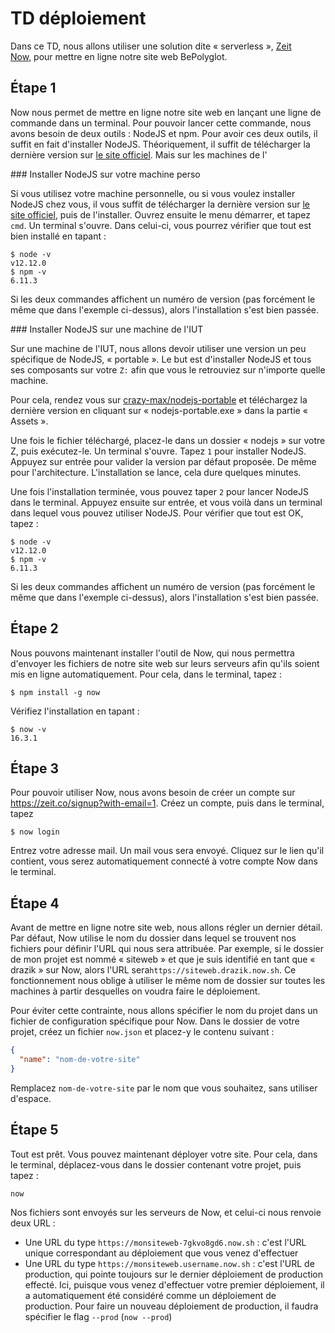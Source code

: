 # TD déploiement

Dans ce TD, nous allons utiliser une solution dite « serverless », [Zeit
Now](https://zeit.co/), pour mettre en ligne notre site web BePolyglot.

## Étape 1

Now nous permet de mettre en ligne notre site web en lançant une ligne de
commande dans un terminal. Pour pouvoir lancer cette commande, nous avons
besoin de deux outils : NodeJS et npm. Pour avoir ces deux outils, il suffit en
fait d'installer NodeJS. Théoriquement, il suffit de télécharger la dernière
version sur [le site officiel](https://nodejs.org/en/download/). Mais sur les
machines de l'

### Installer NodeJS sur votre machine perso

Si vous utilisez votre machine personnelle, ou si vous voulez installer NodeJS
chez vous, il vous suffit de télécharger la dernière version sur [le site
officiel](https://nodejs.org/en/download/), puis de l'installer. Ouvrez ensuite
le menu démarrer, et tapez `cmd`. Un terminal s'ouvre. Dans celui-ci, vous
pourrez vérifier que tout est bien installé en tapant :

```console
$ node -v
v12.12.0
$ npm -v
6.11.3
```

Si les deux commandes affichent un numéro de version (pas forcément le même que
dans l'exemple ci-dessus), alors l'installation s'est bien passée.

### Installer NodeJS sur une machine de l'IUT

Sur une machine de l'IUT, nous allons devoir utiliser une version un peu
spécifique de NodeJS, « portable ». Le but est d'installer NodeJS et tous ses
composants sur votre `Z:` afin que vous le retrouviez sur n'importe quelle
machine.

Pour cela, rendez vous sur
[crazy-max/nodejs-portable](https://github.com/crazy-max/nodejs-portable/releases)
et téléchargez la dernière version en cliquant sur « nodejs-portable.exe » dans
la partie « Assets ».

Une fois le fichier téléchargé, placez-le dans un dossier « nodejs » sur votre
Z, puis exécutez-le. Un terminal s'ouvre. Tapez `1` pour installer NodeJS.
Appuyez sur entrée pour valider la version par défaut proposée. De même pour
l'architecture. L'installation se lance, cela dure quelques minutes.

Une fois l'installation terminée, vous pouvez taper `2` pour lancer NodeJS dans
le terminal. Appuyez ensuite sur entrée, et vous voilà dans un terminal dans
lequel vous pouvez utiliser NodeJS. Pour vérifier que tout est OK, tapez :

```console
$ node -v
v12.12.0
$ npm -v
6.11.3
```

Si les deux commandes affichent un numéro de version (pas forcément le même que
dans l'exemple ci-dessus), alors l'installation s'est bien passée.

## Étape 2

Nous pouvons maintenant installer l'outil de Now, qui nous permettra d'envoyer
les fichiers de notre site web sur leurs serveurs afin qu'ils soient mis en
ligne automatiquement. Pour cela, dans le terminal, tapez :

```console
$ npm install -g now
```

Vérifiez l'installation en tapant :

```console
$ now -v
16.3.1
```

## Étape 3

Pour pouvoir utiliser Now, nous avons besoin de créer un compte sur
https://zeit.co/signup?with-email=1. Créez un compte, puis dans le terminal,
tapez

```console
$ now login
```

Entrez votre adresse mail. Un mail vous sera envoyé. Cliquez sur le lien qu'il
contient, vous serez automatiquement connecté à votre compte Now dans le
terminal.

## Étape 4

Avant de mettre en ligne notre site web, nous allons régler un dernier détail.
Par défaut, Now utilise le nom du dossier dans lequel se trouvent nos fichiers
pour définir l'URL qui nous sera attribuée. Par exemple, si le dossier de mon
projet est nommé « siteweb » et que je suis identifié en tant que « drazik »
sur Now, alors l'URL sera`https://siteweb.drazik.now.sh`. Ce fonctionnement
nous oblige à utiliser le même nom de dossier sur toutes les machines à partir
desquelles on voudra faire le déploiement.

Pour éviter cette contrainte, nous allons spécifier le nom du projet dans un
fichier de configuration spécifique pour Now. Dans le dossier de votre projet,
créez un fichier `now.json` et placez-y le contenu suivant :

```json
{
  "name": "nom-de-votre-site"
}
```

Remplacez `nom-de-votre-site` par le nom que vous souhaitez, sans utiliser
d'espace.

## Étape 5

Tout est prêt. Vous pouvez maintenant déployer votre site. Pour cela, dans le
terminal, déplacez-vous dans le dossier contenant votre projet, puis tapez :

```console
now
```

Nos fichiers sont envoyés sur les serveurs de Now, et celui-ci nous renvoie
deux URL :

* Une URL du type `https://monsiteweb-7gkvo8gd6.now.sh` : c'est l'URL unique correspondant au déploiement que vous venez d'effectuer
* Une URL du type `https://monsiteweb.username.now.sh` : c'est l'URL de production, qui pointe toujours sur le dernier déploiement de production effecté. Ici, puisque vous venez d'effectuer votre premier déploiement, il a automatiquement été considéré comme un déploiement de production. Pour faire un nouveau déploiement de production, il faudra spécifier le flag `--prod` (`now --prod`)
